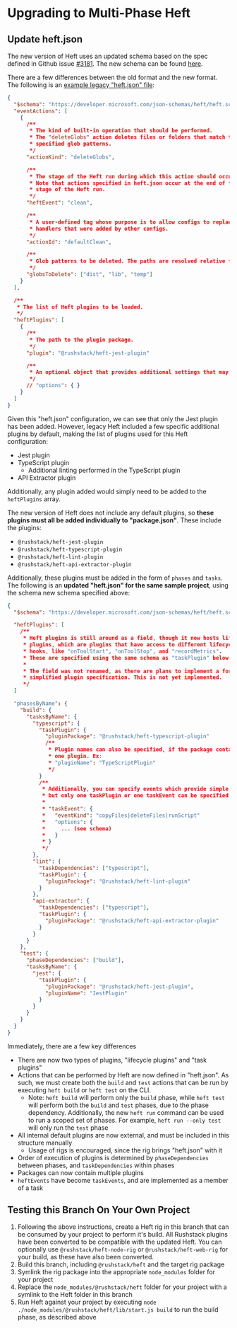 # Upgrading to Multi-Phase Heft

## Update heft.json
The new version of Heft uses an updated schema based on the spec defined in Github issue [#3181](https://github.com/microsoft/rushstack/issues/3181). The new schema can be found [here](https://github.com/D4N14L/rushstack/blob/user/danade/HeftNext2/apps/heft/src/schemas/heft.schema.json).

There are a few differences between the old format and the new format. The following is an [example legacy "heft.json" file](https://github.com/microsoft/rushstack-samples/blob/main/heft/heft-node-jest-tutorial/config/heft.json):
```json
{
  "$schema": "https://developer.microsoft.com/json-schemas/heft/heft.schema.json",
  "eventActions": [
    {
      /**
       * The kind of built-in operation that should be performed.
       * The "deleteGlobs" action deletes files or folders that match the
       * specified glob patterns.
       */
      "actionKind": "deleteGlobs",

      /**
       * The stage of the Heft run during which this action should occur.
       * Note that actions specified in heft.json occur at the end of the
       * stage of the Heft run.
       */
      "heftEvent": "clean",

      /**
       * A user-defined tag whose purpose is to allow configs to replace/delete
       * handlers that were added by other configs.
       */
      "actionId": "defaultClean",

      /**
       * Glob patterns to be deleted. The paths are resolved relative to the project folder.
       */
      "globsToDelete": ["dist", "lib", "temp"]
    }
  ],

  /**
   * The list of Heft plugins to be loaded.
   */
  "heftPlugins": [
    {
      /**
       * The path to the plugin package.
       */
      "plugin": "@rushstack/heft-jest-plugin"

      /**
       * An optional object that provides additional settings that may be defined by the plugin.
       */
      // "options": { }
    }
  ]
}
```
Given this "heft.json" configuration, we can see that only the Jest plugin has been added. However, legacy Heft included a few specific additional plugins by default, making the list of plugins used for this Heft configuration:
 - Jest plugin
 - TypeScript plugin
   - Additional linting performed in the TypeScript plugin
 - API Extractor plugin

Additionally, any plugin added would simply need to be added to the `heftPlugins` array.

The new version of Heft does not include any default plugins, so **these plugins must all be added individually to "package.json"**. These include the plugins:
 - `@rushstack/heft-jest-plugin`
 - `@rushstack/heft-typescript-plugin`
 - `@rushstack/heft-lint-plugin`
 - `@rushstack/heft-api-extractor-plugin`

Additionally, these plugins must be added in the form of `phases` and `tasks`. The following is an **updated "heft.json" for the same sample project**, using the schema new schema specified above:
```json
{
  "$schema": "https://developer.microsoft.com/json-schemas/heft/heft.schema.json",

  "heftPlugins": [
    /**
     * Heft plugins is still around as a field, though it now hosts lifecycle
     * plugins, which are plugins that have access to different lifecycle
     * hooks, like "onToolStart", "onToolStop", and "recordMetrics".
     * These are specified using the same schema as "taskPlugin" below.
     *
     * The field was not renamed, as there are plans to implement a form of
     * simplified plugin specification. This is not yet implemented.
     */
  ]

  "phasesByName": {
    "build": {
      "tasksByName": {
        "typescript": {
          "taskPlugin": {
            "pluginPackage": "@rushstack/heft-typescript-plugin"
            /**
             * Plugin names can also be specified, if the package contains more than
             * one plugin. Ex:
             * "pluginName": "TypeScriptPlugin"
             */
          }
          /**
           * Additionally, you can specify events which provide simple functionality,
           * but only one taskPlugin or one taskEvent can be specified per-task.\
           *
           * "taskEvent": {
           *   "eventKind": "copyFiles|deleteFiles|runScript"
           *   "options": {
           *     ... (see schema)
           *   }
           * }
           */
        },
        "lint": {
          "taskDependencies": ["typescript"],
          "taskPlugin": {
            "pluginPackage": "@rushstack/heft-lint-plugin"
          }
        },
        "api-extractor": {
          "taskDependencies": ["typescript"],
          "taskPlugin": {
            "pluginPackage": "@rushstack/heft-api-extractor-plugin"
          }
        }
      }
    },
    "test": {
      "phaseDependencies": ["build"],
      "tasksByName": {
        "jest": {
          "taskPlugin": {
            "pluginPackage": "@rushstack/heft-jest-plugin",
            "pluginName": "JestPlugin"
          }
        }
      }
    }
  }
}
```
Immediately, there are a few key differences
 - There are now two types of plugins, "lifecycle plugins" and "task plugins"
 - Actions that can be performed by Heft are now defined in "heft.json". As such, we must create both the `build` and `test` actions that can be run by executing `heft build` or `heft test` on the CLI.
   - Note: `heft build` will perform only the `build` phase, while `heft test` will perform both the `build` and `test` phases, due to the phase dependency. Additionally, the new `heft run` command can be used to run a scoped set of phases. For example, `heft run --only test` will only run the `test` phase
 - All internal default plugins are now external, and must be included in this structure manually
   - Usage of rigs is encouraged, since the rig brings "heft.json" with it
 - Order of execution of plugins is determined by `phaseDependencies` between phases, and `taskDependencies` within phases
 - Packages can now contain multiple plugins
 - `heftEvents` have become `taskEvents`, and are implemented as a member of a task

## Testing this Branch On Your Own Project
1. Following the above instructions, create a Heft rig in this branch that can be consumed by your project to perform it's build. All Rushstack plugins have been converted to be compatible with the updated Heft. You can optionally use `@rushstack/heft-node-rig` or `@rushstack/heft-web-rig` for your build, as these have also been converted.
2. Build this branch, including `@rushstack/heft` and the target rig package
3. Symlink the rig package into the appropriate `node_modules` folder for your project
4. Replace the `node_modules/@rushstack/heft` folder for your project with a symlink to the Heft folder in this branch
5. Run Heft against your project by executing `node ./node_modules/@rushstack/heft/lib/start.js build` to run the build phase, as described above
